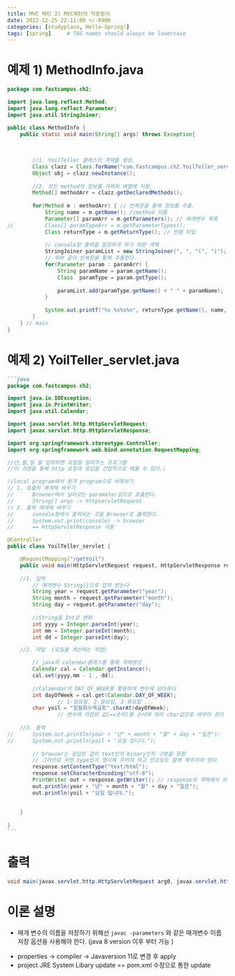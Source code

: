 ```yaml
---
title: MVC 패턴 2) MVC패턴의 작동원리 
date: 2022-12-25 22:11:00 +/-0900
categories: [studyplace, Hello-Spring!]
tags: [spring]     # TAG names should always be lowercase
---
```



# 예제 1) MethodInfo.java

```java
package com.fastcampus.ch2;

import java.lang.reflect.Method;
import java.lang.reflect.Parameter;
import java.util.StringJoiner;

public class MethodInfo {
	public static void main(String[] args) throws Exception{
		
		
		
		//1. YoilTeller 클래스의 객체를 생성.
		Class clazz = Class.forName("com.fastcampus.ch2.YoilTeller_servlet");
		Object obj = clazz.newInstance();
		
		//2. 모든 method의 정보를 가져와 배열에 저장.
		Method[] methodArr = clazz.getDeclaredMethods();
		
		for(Method m : methodArr) { // 반복문을 통해 정보를 추출.
			String name = m.getName(); //method 이름 
			Parameter[] paramArr = m.getParameters(); // 매개변수 목록 
//			Class[] paramTypeArr = m.getParameterTypes();
			Class returnType = m.getReturnType(); // 반환 타입 
			
			// console창 출력을 깔끔하게 하기 위한 객체 
			StringJoiner paramList = new StringJoiner(", ", "(", ")");
			// 위와 같이 반복문을 통해 추출한다. 
			for(Parameter param : paramArr) {
				String paramName = param.getName();
				Class  paramType = param.getType();
				
				paramList.add(paramType.getName() + " " + paramName);
			}
			
			System.out.printf("%s %s%s%n", returnType.getName(), name, paramList);
		}
	} // main
}
```


# 예제 2) YoilTeller_servlet.java
````markdown
```java
package com.fastcampus.ch2;

import java.io.IOException;
import java.io.PrintWriter;
import java.util.Calendar;

import javax.servlet.http.HttpServletRequest;
import javax.servlet.http.HttpServletResponse;

import org.springframework.stereotype.Controller;
import org.springframework.web.bind.annotation.RequestMapping;

//년,월,일 을 입력하면 요일을 알려주는 프로그램 
//이 과정을 통해 http 요청과 응답을 간접적으로 배울 수 있다.\

//local program에서 원격 program으로 바꿔보기 
// 1. 호출의 매개체 바꾸기 
//		Browser에서 날아오는 parameter값으로 호출한다. 
// 		String[] args -> httpservletRequest 
// 2. 출력 매개체 바꾸기 
//		console창에서 출력되는 것을 Browser로 출력한다.
//		System.out.print(console) -> browser
//		== HttpServletResponse 사용 

@Controller
public class YoilTeller_servlet {

	@RequestMapping("/getYoil")
	public void main(HttpServletRequest request, HttpServletResponse response) throws IOException {
	
	//1. 입력 
		// 매개변수 String[]으로 입력 받는다 
		String year = request.getParameter("year");
		String month = request.getParameter("month");
		String day = request.getParameter("day");
		
		//String을 Int로 변화 
		int yyyy = Integer.parseInt(year);
		int mm = Integer.parseInt(month);
		int dd = Integer.parseInt(day);

	//2. 작업  (요일을 계산하는 작업)

		// java의 calendar클래스를 통해 객체생성 
		Calendar cal = Calendar.getInstance();
		cal.set(yyyy,mm - 1 , dd);
		
		//Calaendar의 DAY_OF_WEEK를 활용하여 변수에 담아준다
		int dayOfWeek = cal.get(Calendar.DAY_OF_WEEK);
				// 1-일요일, 2-월요일, 3-화요일 ...
		char yoil = "일월화수목금토".charAt(dayOfWeek);
				// 변수에 저장된 값(==숫자)를 순서에 따라 char값으로 바꾸어 준다 
		
	//3. 출력
//		System.out.println(year + "년" + month + "월" + day + "일은");
//		System.out.println(yoil + "요일 입니다.");
		
		// browser는 응답된 값이 text인지 binary인지 구분을 못함 
		// 그러므로 어떤 type인지 명시해 주어야 하고 인코딩도 함께 해주어야 한다.
		response.setContentType("text/html");
		response.setCharacterEncoding("utf-8");
		PrintWriter out = response.getWriter(); // response의 객체에서 브라우저의 출력 스트림을 받는다.
		out.println(year + "년" + month + "월" + day + "일은");
		out.println(yoil + "요일 입니다.");
	
	
	}
	
}
```
````

# 출력 
```java
void main(javax.servlet.http.HttpServletRequest arg0, javax.servlet.http.HttpServletResponse arg1)
```


# 이론 설명
- 매개 변수의 이름을 저장하기 위해선 `javac -parameters` 와 같은 매개변수 이름 저장 옵션을 사용해야 한다. (java 8 version 이후 부터 가능 )
+ properties -> compiler -> Javaversion 11로 변경 후 apply 
+ project JRE System Libary update == pom.xml 수정으로 통한 update


